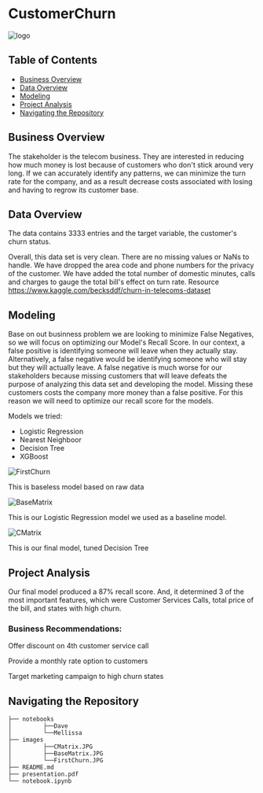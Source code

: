 # CustomerChurn
![logo](https://upload.wikimedia.org/wikipedia/commons/thumb/6/69/Syriatel_Logo.svg/1280px-Syriatel_Logo.svg.png)


## Table of Contents
* [Business Overview](#business-overview)
* [Data Overview](#data-overview)
* [Modeling](#modeling)
* [Project Analysis](#project-analysis)
* [Navigating the Repository](#navigating-the-repository)

## Business Overview

The stakeholder is the telecom business. They are interested in reducing how much money is lost because of customers who don't stick around very long. If we can accurately identify any patterns, we can minimize the turn rate for the company, and as a result decrease costs associated with losing and having to regrow its customer base. 

## Data Overview

The data contains 3333 entries and the target variable, the customer's churn status. 

Overall, this data set is very clean. There are no missing values or NaNs to handle. We have dropped the area code and phone numbers for the privacy of the customer. We have added the total number of domestic minutes, calls and charges to gauge the total bill's effect on turn rate.
Resource https://www.kaggle.com/becksddf/churn-in-telecoms-dataset

## Modeling

Base on out businness problem we are looking to minimize False Negatives, so we will focus on optimizing our Model's Recall Score.
In our context, a false positive is identifying someone will leave when they actually stay. Alternatively, a false negative would be identifying someone who will stay but they will actually leave. A false negative is much worse for our stakeholders because missing customers that will leave defeats the purpose of analyzing this data set and developing the model. Missing these customers costs the company more money than a false positive. For this reason we will need to optimize our recall score for the models.

Models we tried:

- Logistic Regression
- Nearest Neighboor 
- Decision Tree
- XGBoost

![FirstChurn](https://user-images.githubusercontent.com/74070082/139453526-8e046a69-56f3-4fee-b7b4-6b992c0991e3.png)

This is baseless model based on raw data

![BaseMatrix](https://user-images.githubusercontent.com/74070082/139453943-46d7ec39-abd5-4981-b851-745fb3ec5aed.png)

This is our Logistic Regression model we used as a baseline model.

![CMatrix](https://user-images.githubusercontent.com/74070082/139453124-a24b17ca-5a29-4135-a7fa-1abddcd170b6.png)

This is our final model, tuned Decision Tree


## Project Analysis

Our final model produced a 87% recall score. And, it determined 3 of the most important features, which were Customer Services Calls, total price of the bill, and states with high churn.

### Business Recommendations:

Offer discount on 4th customer service call

Provide a monthly rate option to customers

Target marketing campaign to high churn states


## Navigating the Repository

```
├── notebooks
│         ├──Dave
│         └──Mellissa
├── images
│         ├──CMatrix.JPG
│         ├──BaseMatrix.JPG
│         └──FirstChurn.JPG
├── README.md
├── presentation.pdf
└── notebook.ipynb
```
